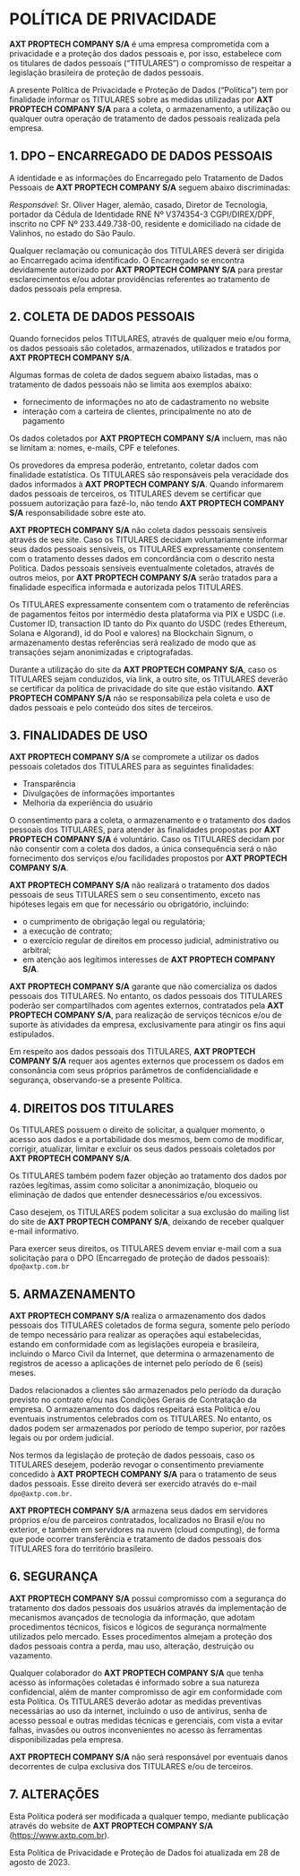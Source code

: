 # POLÍTICA DE PRIVACIDADE

**AXT PROPTECH COMPANY S/A** é uma empresa comprometida com a privacidade e a proteção dos dados pessoais e, por isso, estabelece com os titulares de dados pessoais (“TITULARES”) o compromisso de respeitar a legislação brasileira de proteção de dados pessoais.

A presente Política de Privacidade e Proteção de Dados (“Política”) tem por finalidade informar os TITULARES sobre as medidas utilizadas por **AXT PROPTECH COMPANY S/A** para a coleta, o armazenamento, a utilização ou qualquer outra operação de tratamento de dados pessoais realizada pela empresa.

## 1. DPO – ENCARREGADO DE DADOS PESSOAIS

A identidade e as informações do Encarregado pelo Tratamento de Dados Pessoais de **AXT PROPTECH COMPANY S/A** seguem abaixo discriminadas:

_Responsável_: Sr. Oliver Hager, alemão, casado, Diretor de Tecnologia, portador da Cédula de Identidade RNE Nº V374354-3 CGPI/DIREX/DPF, inscrito no CPF Nº 233.449.738-00, residente e domiciliado na cidade de Valinhos, no estado do São Paulo.

Qualquer reclamação ou comunicação dos TITULARES deverá ser dirigida ao Encarregado acima identificado. O Encarregado se encontra devidamente autorizado por **AXT PROPTECH COMPANY S/A** para prestar esclarecimentos e/ou adotar providências referentes ao tratamento de dados pessoais pela empresa.

## 2. COLETA DE DADOS PESSOAIS

Quando fornecidos pelos TITULARES, através de qualquer meio e/ou forma, os dados pessoais são coletados, armazenados, utilizados e tratados por **AXT PROPTECH COMPANY S/A**.

Algumas formas de coleta de dados seguem abaixo listadas, mas o tratamento de dados pessoais não se limita aos exemplos abaixo:

- fornecimento de informações no ato de cadastramento no website
- interação com a carteira de clientes, principalmente no ato de pagamento

Os dados coletados por **AXT PROPTECH COMPANY S/A** incluem, mas não se limitam a: nomes, e-mails, CPF e telefones.

Os provedores da empresa poderão, entretanto, coletar dados com finalidade estatística. Os TITULARES são responsáveis pela veracidade dos dados informados à **AXT PROPTECH COMPANY S/A**. Quando informarem dados pessoais de terceiros, os TITULARES devem se certificar que possuem autorização para fazê-lo, não tendo **AXT PROPTECH COMPANY S/A** responsabilidade sobre este ato.

**AXT PROPTECH COMPANY S/A** não coleta dados pessoais sensíveis através de seu site. Caso os TITULARES decidam voluntariamente informar seus dados pessoais sensíveis, os TITULARES expressamente consentem com o tratamento desses dados em concordância com o descrito nesta Política. Dados pessoais sensíveis eventualmente coletados, através de outros meios, por **AXT PROPTECH COMPANY S/A** serão tratados para a finalidade específica informada e autorizada pelos TITULARES.

Os TITULARES expressamente consentem com o tratamento de referências de pagamentos feitos por intermédio desta plataforma via PIX e USDC (i.e. Customer ID, transaction ID tanto do Pix quanto do USDC (redes Ethereum, Solana e Algorand), id do Pool e valores) na Blockchain Signum, o armazenamento destas referências será realizado de modo que as transações sejam anonimizadas e criptografadas.

Durante a utilização do site da **AXT PROPTECH COMPANY S/A**, caso os TITULARES sejam conduzidos, via link, a outro site, os TITULARES deverão se certificar da política de privacidade do site que estão visitando. **AXT PROPTECH COMPANY S/A** não se responsabiliza pela coleta e uso de dados pessoais e pelo conteúdo dos sites de terceiros.

## 3. FINALIDADES DE USO

**AXT PROPTECH COMPANY S/A** se compromete a utilizar os dados pessoais coletados dos TITULARES para as seguintes finalidades:

- Transparência
- Divulgações de informações importantes
- Melhoria da experiência do usuário

O consentimento para a coleta, o armazenamento e o tratamento dos dados pessoais dos TITULARES, para atender às finalidades propostas por **AXT PROPTECH COMPANY S/A** é voluntário. Caso os TITULARES decidam por não consentir com a coleta dos dados, a única consequência será o não fornecimento dos serviços e/ou facilidades propostos por **AXT PROPTECH COMPANY S/A**.

**AXT PROPTECH COMPANY S/A** não realizará o tratamento dos dados pessoais de seus TITULARES sem o seu consentimento, exceto nas hipóteses legais em que for necessário ou obrigatório, incluindo:

- o cumprimento de obrigação legal ou regulatória;
- a execução de contrato;
- o exercício regular de direitos em processo judicial, administrativo ou arbitral;
- em atenção aos legítimos interesses de **AXT PROPTECH COMPANY S/A**.

**AXT PROPTECH COMPANY S/A** garante que não comercializa os dados pessoais dos TITULARES. No entanto, os dados pessoais dos TITULARES poderão ser compartilhados com agentes externos, contratados pela **AXT PROPTECH COMPANY S/A**, para realização de serviços técnicos e/ou de suporte às atividades da empresa, exclusivamente para atingir os fins aqui estipulados.

Em respeito aos dados pessoais dos TITULARES, **AXT PROPTECH COMPANY S/A** requer aos agentes externos que processem os dados em consonância com seus próprios parâmetros de confidencialidade e segurança, observando-se a presente Política.

## 4. DIREITOS DOS TITULARES

Os TITULARES possuem o direito de solicitar, a qualquer momento, o acesso aos dados e a portabilidade dos mesmos, bem como de modificar, corrigir, atualizar, limitar e excluir os seus dados pessoais coletados por **AXT PROPTECH COMPANY S/A**.

Os TITULARES também podem fazer objeção ao tratamento dos dados por razões legítimas, assim como solicitar a anonimização, bloqueio ou eliminação de dados que entender desnecessários e/ou excessivos.

Caso desejem, os TITULARES podem solicitar a sua exclusão do mailing list do site de **AXT PROPTECH COMPANY S/A**, deixando de receber qualquer e-mail informativo.

Para exercer seus direitos, os TITULARES devem enviar e-mail com a sua solicitação para o DPO (Encarregado de proteção de dados pessoais): `dpo@axtp.com.br`

## 5. ARMAZENAMENTO

**AXT PROPTECH COMPANY S/A** realiza o armazenamento dos dados pessoais dos TITULARES coletados de forma segura, somente pelo período de tempo necessário para realizar as operações aqui estabelecidas, estando em conformidade com as legislações europeia e brasileira, incluindo o Marco Civil da Internet, que determina o armazenamento de registros de acesso a aplicações de internet pelo período de 6 (seis) meses.

Dados relacionados a clientes são armazenados pelo período da duração previsto no contrato e/ou nas Condições Gerais de Contratação da empresa. O armazenamento dos dados respeitará esta Política e/ou eventuais instrumentos celebrados com os TITULARES. No entanto, os dados podem ser armazenados por período de tempo superior, por razões legais ou por ordem judicial.

Nos termos da legislação de proteção de dados pessoais, caso os TITULARES desejem, poderão revogar o consentimento previamente concedido à **AXT PROPTECH COMPANY S/A** para o tratamento de seus dados pessoais. Esse direito deverá ser exercido através do e-mail `dpo@axtp.com.br`.

**AXT PROPTECH COMPANY S/A** armazena seus dados em servidores próprios e/ou de parceiros contratados, localizados no Brasil e/ou no exterior, e também em servidores na nuvem (cloud computing), de forma que pode ocorrer transferência e tratamento de dados pessoais dos TITULARES fora do território brasileiro.

## 6. SEGURANÇA

**AXT PROPTECH COMPANY S/A** possui compromisso com a segurança do tratamento dos dados pessoais dos usuários através da implementação de mecanismos avançados de tecnologia da informação, que adotam procedimentos técnicos, físicos e lógicos de segurança normalmente utilizados pelo mercado. Esses procedimentos almejam a proteção dos dados pessoais contra a perda, mau uso, alteração, destruição ou vazamento.

Qualquer colaborador do **AXT PROPTECH COMPANY S/A** que tenha acesso às informações coletadas é informado sobre a sua natureza confidencial, além de manter compromisso de agir em conformidade com esta Política. Os TITULARES deverão adotar as medidas preventivas necessárias ao uso da internet, incluindo o uso de antivírus, senha de acesso pessoal e outras medidas técnicas e gerenciais, com vista a evitar falhas, invasões ou outros inconvenientes no acesso às ferramentas disponibilizadas pela empresa.

**AXT PROPTECH COMPANY S/A** não será responsável por eventuais danos decorrentes de culpa exclusiva dos TITULARES e/ou de terceiros.

## 7. ALTERAÇÕES

Esta Política poderá ser modificada a qualquer tempo, mediante publicação através do website de **AXT PROPTECH COMPANY S/A** (https://www.axtp.com.br).

Esta Política de Privacidade e Proteção de Dados foi atualizada em 28 de agosto de 2023.
